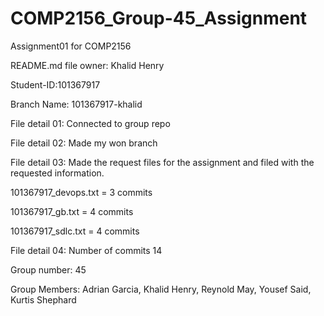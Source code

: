 # COMP2156_Group-45_Assignment
 

Assignment01 for COMP2156 

README.md file owner: Khalid Henry 

Student-ID:101367917 

Branch Name: 101367917-khalid 

File detail 01: Connected to group repo 

File detail 02: Made my won branch 

File detail 03: Made the request files for the assignment and filed with the requested information. 

101367917_devops.txt = 3 commits	 

101367917_gb.txt = 4 commits 

101367917_sdlc.txt = 4 commits 

File detail 04: Number of commits 14 

Group number: 45 

Group Members: Adrian Garcia, Khalid Henry, Reynold May, Yousef Said, Kurtis Shephard 
